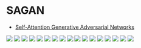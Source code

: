 # SAGAN
- [Self-Attention Generative Adversarial Networks](https://arxiv.org/pdf/1805.08318.pdf)

![](https://i.imgur.com/gzTjwZY.png)
![](https://i.imgur.com/kbpPhZD.png)
![](https://i.imgur.com/sGYyG6k.png)
![](https://i.imgur.com/s6eGZjy.png)
![](https://i.imgur.com/sHzVt5T.png)
![](https://i.imgur.com/7FoQlad.png)
![](https://i.imgur.com/yg1NVMK.png)
![](https://i.imgur.com/astDJyu.png)
![](https://i.imgur.com/gGRzxxk.png)
![](https://i.imgur.com/bB8Z2mh.png)
![](https://i.imgur.com/DqjjVl6.png)
![](https://i.imgur.com/nYqxSmF.png)
![](https://i.imgur.com/lTdwlKJ.png)
![](https://i.imgur.com/opOwc3g.png)
![](https://i.imgur.com/Xo1U6iW.png)
![](https://i.imgur.com/0PHXKnF.png)
![](https://i.imgur.com/cRbKH3N.png)
